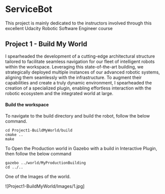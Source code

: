 # ServiceBot

This project is mainly dedicated to the instructors involved through this excellent Udacity Robotic Software Engineer course 


## Project 1 - Build My World
I spearheaded the development of a cutting-edge architectural structure tailored to facilitate seamless navigation for our fleet of intelligent robots within the workspace. Leveraging this state-of-the-art building, we strategically deployed multiple instances of our advanced robotic systems, aligning them seamlessly with the infrastructure. To augment their capabilities and create a truly dynamic environment, I spearheaded the creation of a specialized plugin, enabling effortless interaction with the robotic ecosystem and the integrated world at large.

#### Build the workspace
To navigate to the build directory and build the robot, follow the below command.

```
cd Project1-BuildMyWorld/build
cmake ..
make
```

To Open the Production world in Gazebo with a build in Interactive Plugin, then follow the below command

```
gazebo ../world/MyProductionBuilding
cd ../.. 
```

One of the Images of the world.

![Project1-BuildMyWorld/Images/1.jpg] 




